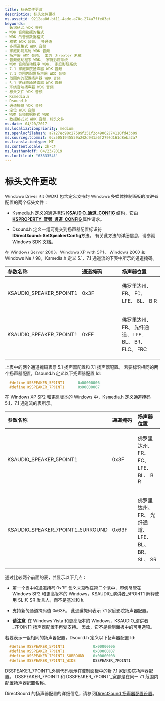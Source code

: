 ```yaml
---
title: 标头文件更改
description: 标头文件更改
ms.assetid: 9212aa8d-bb11-4ade-a70c-274a7ffe83ef
keywords:
- 数据格式 WDK 音频
- WDK 音频数据的格式
- WDK 的音频数据格式
- 格式 WDK 音频、 多通道
- 多渠道格式 WDK 音频
- 家庭影院系统 WDK 音频
- 扬声器 WDK 音频、 主页 threater 系统
- 音频驱动程序 WDK、 家庭影院系统
- WDM 音频驱动程序 WDK、 家庭影院系统
- 7.1 家庭影院扬声器 WDK 音频
- 7.1 范围内配置扬声器 WDK 音频
- 范围内的配置扬声器 WDK 音频
- 5.1 环绕音响扬声器 WDK 音频
- 环绕音响扬声器 WDK 音频
- 标头文件 WDK 音频
- Ksmedia.h
- Dsound.h
- 通道掩码 WDK 音频
- 定位 WDK 音频
- WDM 音频数据格式 WDK
- 数据格式以 WDK 音频，标头文件
ms.date: 04/20/2017
ms.localizationpriority: medium
ms.openlocfilehash: a7e27ec98c27599f251f2c49062874110fd43b09
ms.sourcegitcommit: 0cc5051945559a242d941a6f2799d161d8eba2a7
ms.translationtype: MT
ms.contentlocale: zh-CN
ms.lasthandoff: 04/23/2019
ms.locfileid: "63333548"
---
```

# <a name="header-file-changes"></a>标头文件更改


Windows Driver Kit (WDK) 包含定义支持的 Windows 多媒体控制面板的演讲者配置的两个标头文件：

-   Ksmedia.h 定义的通道掩码[ **KSAUDIO\_通道\_CONFIG** ](https://msdn.microsoft.com/library/windows/hardware/ff537083)结构，它由[ **KSPROPERTY\_音频\_通道\_CONFIG** ](https://msdn.microsoft.com/library/windows/hardware/ff537250)属性请求。

-   Dsound.h 定义一组可提交到扬声器配置标识符**IDirectSound::SetSpeakerConfig**方法。 有关此方法的详细信息，请参阅 Windows SDK 文档。

在 Windows Server 2003，Windows XP with SP1、 Windows 2000 和 Windows Me / 98，Ksmedia.h 定义 5.1，7.1 通道流的下表中所示的通道掩码。

<table>
<colgroup>
<col width="33%" />
<col width="33%" />
<col width="33%" />
</colgroup>
<thead>
<tr class="header">
<th align="left">参数名称</th>
<th align="left">通道掩码</th>
<th align="left">扬声器位置</th>
</tr>
</thead>
<tbody>
<tr class="odd">
<td align="left"><p>KSAUDIO_SPEAKER_5POINT1</p></td>
<td align="left"><p>0x3F</p></td>
<td align="left"><p>佛罗里达州、 FR、 FC、 LFE、 BL、 B R</p></td>
</tr>
<tr class="even">
<td align="left"><p>KSAUDIO_SPEAKER_7POINT1</p></td>
<td align="left"><p>0xFF</p></td>
<td align="left"><p>佛罗里达州、 FR、 光纤通道、 LFE、 BL、 BR、 FLC、 FRC</p></td>
</tr>
</tbody>
</table>

 

上表中的两个通道掩码表示 5.1 扬声器配置和 7.1 扬声器配置。 若要标识相同的两个扬声器配置，Dsound.h 定义以下扬声器配置 Id:

```cpp
  #define DSSPEAKER_5POINT1      0x00000006
  #define DSSPEAKER_7POINT1      0x00000007
```

在 Windows XP SP2 和更高版本的 Windows 中，Ksmedia.h 定义通道掩码 5.1，7.1 通道流的表所示。

<table>
<colgroup>
<col width="33%" />
<col width="33%" />
<col width="33%" />
</colgroup>
<thead>
<tr class="header">
<th align="left">参数名称</th>
<th align="left">通道掩码</th>
<th align="left">扬声器位置</th>
</tr>
</thead>
<tbody>
<tr class="odd">
<td align="left"><p>KSAUDIO_SPEAKER_5POINT1</p></td>
<td align="left"><p>0x3F</p></td>
<td align="left"><p>佛罗里达州、 FR、 FC、 LFE、 BL、 B R</p></td>
</tr>
<tr class="even">
<td align="left"><p>KSAUDIO_SPEAKER_7POINT1_SURROUND</p></td>
<td align="left"><p>0x63F</p></td>
<td align="left"><p>佛罗里达州、 FR、 光纤通道、 LFE、 BL、 BR、 SL、 SR</p></td>
</tr>
</tbody>
</table>

 

通过比较两个前面的表，并显示以下几点：

-   第一个表中的通道掩码 0x3F 含义未更改在第二个表中，即使尽管在 Windows SP2 和更高版本的 Windows，KSAUDIO\_演讲者\_5POINT1 解释使用 SL 和 SR 发言人，而不是基准和 b.

-   支持新的通道掩码值 0x63F。 此通道掩码表示 7.1 家庭影院扬声器配置。

-   **请注意**  在 Windows Vista 和更高版本的 Windows，KSAUDIO\_演讲者\_7POINT1 扬声器配置不再受支持。 因此，它不是控制面板中的可用选项。

     

若要表示一组相同的扬声器配置，Dsound.h 定义以下扬声器配置 Id:

```cpp
  #define DSSPEAKER_5POINT1             0x00000006
  #define DSSPEAKER_7POINT1             0x00000007
  #define DSSPEAKER_7POINT1_SURROUND    0x00000008
  #define DSSPEAKER_7POINT1_WIDE        DSSPEAKER_7POINT1
```

DSSPEAKER\_7POINT1\_外侧代码表示在控制面板中的新 7.1 家庭影院扬声器配置。 DSSPEAKER\_7POINT1 和 DSSPEAKER\_7POINT1\_宽都是在同一 7.1 范围内配置扬声器配置名称。

DirectSound 的扬声器配置的详细信息，请参阅[DirectSound 扬声器配置设置](directsound-speaker-configuration-settings.md)。

 

 




